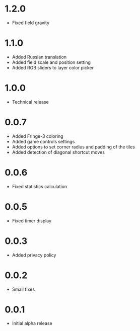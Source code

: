 # 1.2.0

* Fixed field gravity

# 1.1.0

* Added Russian translation
* Added field scale and position setting
* Added RGB sliders to layer color picker

# 1.0.0

* Technical release

# 0.0.7

* Added Fringe-3 coloring
* Added game controls settings
* Added options to set corner radius and padding of the tiles
* Added detection of diagonal shortcut moves

# 0.0.6

* Fixed statistics calculation

# 0.0.5

* Fixed timer display

# 0.0.3

* Added privacy policy

# 0.0.2

* Small fixes

# 0.0.1

* Initial alpha release
